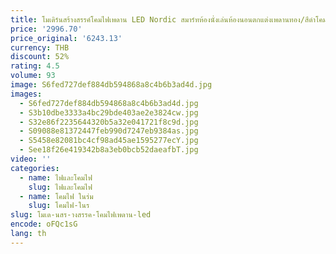 ```yaml
---
title: โมเดิร์นสร้างสรรค์โคมไฟเพดาน LED Nordic สมาร์ทห้องนั่งเล่นห้องนอนตกแต่งเพดานทอง/สีดําโคมไฟเพดาน
price: '2996.70'
price_original: '6243.13'
currency: THB
discount: 52%
rating: 4.5
volume: 93
image: S6fed727def884db594868a8c4b6b3ad4d.jpg
images:
  - S6fed727def884db594868a8c4b6b3ad4d.jpg
  - S3b10dbe3333a4bc29bde403ae2e3824cw.jpg
  - S32e86f2235644320b5a32e041721f8c9d.jpg
  - S09088e81372447feb990d7247eb9384as.jpg
  - S5458e82081bc4cf98ad45ae1595277ecY.jpg
  - See18f26e419342b8a3eb0bcb52daeafbT.jpg
video: ''
categories:
  - name: ไฟและโคมไฟ
    slug: ไฟและโคมไฟ
  - name: โคมไฟ ในร่ม
    slug: โคมไฟ-ในร
slug: โมเด-นสร-างสรรค-โคมไฟเพดาน-led
encode: oFQc1sG
lang: th
---
```

  